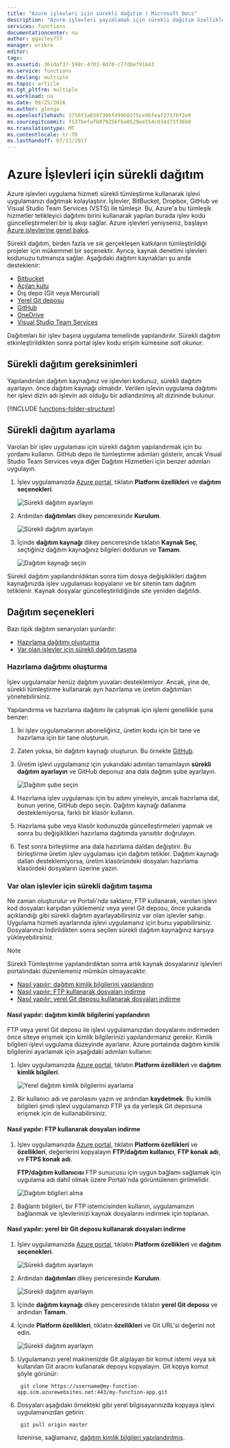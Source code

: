 ```yaml
---
title: "Azure işlevleri için sürekli dağıtım | Microsoft Docs"
description: "Azure işlevleri yayımlamak için sürekli dağıtım özellikleri Azure App Service'in kullanın."
services: functions
documentationcenter: na
author: ggailey777
manager: erikre
editor: 
tags: 
ms.assetid: 361daf37-598c-4703-8d78-c77dbef91643
ms.service: functions
ms.devlang: multiple
ms.topic: article
ms.tgt_pltfrm: multiple
ms.workload: na
ms.date: 09/25/2016
ms.author: glenga
ms.openlocfilehash: 3756f1a039730bfd99b0375ce9bfeaf27178f2e0
ms.sourcegitcommit: f537befafb079256fba0529ee554c034d73f36b0
ms.translationtype: MT
ms.contentlocale: tr-TR
ms.lasthandoff: 07/11/2017
---
```

# <a name="continuous-deployment-for-azure-functions"></a>Azure İşlevleri için sürekli dağıtım
Azure işlevleri uygulama hizmeti sürekli tümleştirme kullanarak işlevi uygulamanızı dağıtmak kolaylaştırır. İşlevler, BitBucket, Dropbox, GitHub ve Visual Studio Team Services (VSTS) ile tümleşir. Bu, Azure'a bu tümleşik hizmetler tetikleyici dağıtımı birini kullanarak yapılan burada işlev kodu güncelleştirmeleri bir iş akışı sağlar. Azure işlevleri yeniyseniz, başlayın [Azure işlevlerine genel bakış](functions-overview.md).

Sürekli dağıtım, birden fazla ve sık gerçekleşen katkıların tümleştirildiği projeler için mükemmel bir seçenektir. Ayrıca, kaynak denetimi işlevleri kodunuzu tutmanıza sağlar. Aşağıdaki dağıtım kaynakları şu anda desteklenir:

* [Bitbucket](https://bitbucket.org/)
* [Açılan kutu](https://www.dropbox.com/)
* Dış depo (Git veya Mercurial)
* [Yerel Git deposu](../app-service-web/app-service-deploy-local-git.md)
* [GitHub](https://github.com)
* [OneDrive](https://onedrive.live.com/)
* [Visual Studio Team Services](https://www.visualstudio.com/team-services/)

Dağıtımları bir işlev başına uygulama temelinde yapılandırılır. Sürekli dağıtım etkinleştirildikten sonra portal işlev kodu erişim kümesine *salt okunur*.

## <a name="continuous-deployment-requirements"></a>Sürekli dağıtım gereksinimleri

Yapılandırılan dağıtım kaynağınız ve işlevleri kodunuz, sürekli dağıtım ayarlayın. önce dağıtım kaynağı olmalıdır. Verilen işlevin uygulama dağıtımı her işlevi dizin adı işlevin adı olduğu bir adlandırılmış alt dizininde bulunur.  

[!INCLUDE [functions-folder-structure](../../includes/functions-folder-structure.md)]

## <a name="set-up-continuous-deployment"></a>Sürekli dağıtım ayarlama
Varolan bir işlev uygulaması için sürekli dağıtım yapılandırmak için bu yordamı kullanın. GitHub depo ile tümleştirme adımları gösterir, ancak Visual Studio Team Services veya diğer Dağıtım Hizmetleri için benzer adımları uygulayın.

1. İşlev uygulamanızda [Azure portal](https://portal.azure.com), tıklatın **Platform özellikleri** ve **dağıtım seçenekleri**. 
   
    ![Sürekli dağıtım ayarlayın](./media/functions-continuous-deployment/setup-deployment.png)
 
2. Ardından **dağıtımları** dikey penceresinde **Kurulum**.
 
    ![Sürekli dağıtım ayarlayın](./media/functions-continuous-deployment/setup-deployment-1.png)
   
2. İçinde **dağıtım kaynağı** dikey penceresinde tıklatın **Kaynak Seç**, seçtiğiniz dağıtım kaynağınız bilgileri doldurun ve **Tamam**.
   
    ![Dağıtım kaynağı seçin](./media/functions-continuous-deployment/choose-deployment-source.png)

Sürekli dağıtım yapılandırıldıktan sonra tüm dosya değişiklikleri dağıtım kaynağınızda işlev uygulaması kopyalanır ve bir sitenin tam dağıtım tetiklenir. Kaynak dosyalar güncelleştirildiğinde site yeniden dağıtıldı.

## <a name="deployment-options"></a>Dağıtım seçenekleri

Bazı tipik dağıtım senaryoları şunlardır:

- [Hazırlama dağıtımı oluşturma](#staging)
- [Var olan işlevler için sürekli dağıtım taşıma](#existing)

<a name="staging"></a>
### <a name="create-a-staging-deployment"></a>Hazırlama dağıtımı oluşturma

İşlev uygulamalar henüz dağıtım yuvaları desteklemiyor. Ancak, yine de, sürekli tümleştirme kullanarak ayrı hazırlama ve üretim dağıtımları yönetebilirsiniz.

Yapılandırma ve hazırlama dağıtımı ile çalışmak için işlemi genellikle şuna benzer:

1. İki işlev uygulamalarının aboneliğiniz, üretim kodu için bir tane ve hazırlama için bir tane oluşturun. 

2. Zaten yoksa, bir dağıtım kaynağı oluşturun. Bu örnekte [GitHub].

3. Üretim işlevi uygulamanız için yukarıdaki adımları tamamlayın **sürekli dağıtım ayarlayın** ve GitHub deponuz ana dala dağıtım şube ayarlayın.
   
    ![Dağıtım şube seçin](./media/functions-continuous-deployment/choose-deployment-branch.png)

4. Hazırlama işlev uygulaması için bu adımı yineleyin, ancak hazırlama dal, bunun yerine, GitHub depo seçin. Dağıtım kaynağı dallanma desteklemiyorsa, farklı bir klasör kullanın.
    
5. Hazırlama şube veya klasör kodunuzda güncelleştirmeleri yapmak ve sonra bu değişiklikleri hazırlama dağıtımda yansıtılır doğrulayın.

6. Test sonra birleştirme ana dala hazırlama daldan değiştirir. Bu birleştirme üretim işlev uygulaması için dağıtım tetikler. Dağıtım kaynağı dalları desteklemiyorsa, üretim klasöründeki dosyaları hazırlama klasördeki dosyaların üzerine yazın.

<a name="existing"></a>
### <a name="move-existing-functions-to-continuous-deployment"></a>Var olan işlevler için sürekli dağıtım taşıma
Ne zaman oluşturulur ve Portalı'nda saklanır, FTP kullanarak, varolan işlevi kod dosyaları karşıdan yüklemeniz veya yerel Git deposu, önce yukarıda açıklandığı gibi sürekli dağıtım ayarlayabilirsiniz var olan işlevler sahip. Uygulama hizmeti ayarlarında işlevi uygulamanız için bunu yapabilirsiniz. Dosyalarınızı İndirildikten sonra seçilen sürekli dağıtım kaynağınız karşıya yükleyebilirsiniz.

> [!NOTE]
> Sürekli Tümleştirme yapılandırdıktan sonra artık kaynak dosyalarınız işlevleri portalındaki düzenlemeniz mümkün olmayacaktır.

- [Nasıl yapılır: dağıtım kimlik bilgilerini yapılandırın](#credentials)
- [Nasıl yapılır: FTP kullanarak dosyaları indirme](#downftp)
- [Nasıl yapılır: yerel Git deposu kullanarak dosyaları indirme](#downgit)

<a name="credentials"></a>
#### <a name="how-to-configure-deployment-credentials"></a>Nasıl yapılır: dağıtım kimlik bilgilerini yapılandırın
FTP veya yerel Git deposu ile işlevi uygulamanızdan dosyalarını indirmeden önce siteye erişmek için kimlik bilgilerinizi yapılandırmanız gerekir. Kimlik bilgileri işlevi uygulama düzeyinde ayarlanır. Azure portalında dağıtım kimlik bilgilerini ayarlamak için aşağıdaki adımları kullanın:

1. İşlev uygulamanızda [Azure portal](https://portal.azure.com), tıklatın **Platform özellikleri** ve **dağıtım kimlik bilgileri**.
   
    ![Yerel dağıtım kimlik bilgilerini ayarlama](./media/functions-continuous-deployment/setup-deployment-credentials.png)

2. Bir kullanıcı adı ve parolasını yazın ve ardından **kaydetmek**. Bu kimlik bilgileri şimdi işlevi uygulamanızı FTP ya da yerleşik Git deposuna erişmek için de kullanabilirsiniz.

<a name="downftp"></a>
#### <a name="how-to-download-files-using-ftp"></a>Nasıl yapılır: FTP kullanarak dosyaları indirme

1. İşlev uygulamanızda [Azure portal](https://portal.azure.com), tıklatın **Platform özellikleri** ve **özellikleri**, değerlerini kopyalayın **FTP/dağıtım kullanıcı**, **FTP konak adı**, ve **FTPS konak adı**.  

    **FTP/dağıtım kullanıcısı** FTP sunucusu için uygun bağlamı sağlamak için uygulama adı dahil olmak üzere Portalı'nda görüntülenen girilmelidir.
   
    ![Dağıtım bilgileri alma](./media/functions-continuous-deployment/get-deployment-credentials.png)

2. Bağlantı bilgileri, bir FTP istemcisinden kullanın, uygulamanızın bağlanmak ve işlevlerinizi kaynak dosyalarını indirmek için toplanan.

<a name="downgit"></a>
#### <a name="how-to-download-files-using-a-local-git-repository"></a>Nasıl yapılır: yerel bir Git deposu kullanarak dosyaları indirme

1. İşlev uygulamanızda [Azure portal](https://portal.azure.com), tıklatın **Platform özellikleri** ve **dağıtım seçenekleri**. 
   
    ![Sürekli dağıtım ayarlayın](./media/functions-continuous-deployment/setup-deployment.png)
 
2. Ardından **dağıtımları** dikey penceresinde **Kurulum**.
 
    ![Sürekli dağıtım ayarlayın](./media/functions-continuous-deployment/setup-deployment-1.png)
   
2. İçinde **dağıtım kaynağı** dikey penceresinde tıklatın **yerel Git deposu** ve ardından **Tamam**.

3. İçinde **Platform özellikleri**, tıklatın **özellikleri** ve Git URL'si değerini not edin. 
   
    ![Sürekli dağıtım ayarlayın](./media/functions-continuous-deployment/get-local-git-deployment-url.png)

4. Uygulamanızı yerel makinenizde Git algılayan bir komut istemi veya sık kullanılan Git aracını kullanarak depoyu kopyalayın. Git kopya komut şöyle görünür:
   
        git clone https://username@my-function-app.scm.azurewebsites.net:443/my-function-app.git

5. Dosyaları aşağıdaki örnekteki gibi yerel bilgisayarınızda kopyaya işlevi uygulamanızdan getirin:
   
        git pull origin master
   
    İstenirse, sağlamanız, [dağıtım kimlik bilgileri yapılandırılmış](#credentials).  

[GitHub]: https://github.com/
